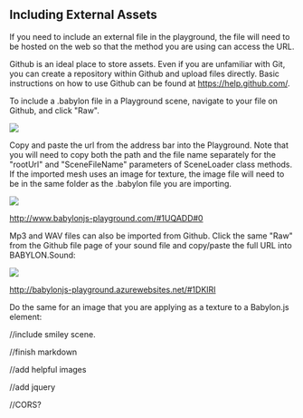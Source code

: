 ## Including External Assets

If you need to include an external file in the playground, the file will need to be hosted on the web so that the method you are using can access the URL.

Github is an ideal place to store assets. Even if you are unfamiliar with Git, you can create a repository within Github and upload files directly. Basic instructions on how to use Github can be found at https://help.github.com/.

To include a .babylon file in a Playground scene, navigate to your file on Github, and click "Raw". 

  ![](https://raw.githubusercontent.com/gson78/miscWebGLpages/master/textures/raw.jpg)


Copy and paste the url from the address bar into the Playground. Note that you will need to copy both the path and the file name separately for the "rootUrl" and "SceneFileName" parameters of SceneLoader class methods. If the imported mesh uses an image for texture, the image file will need to be in the same folder as the .babylon file you are importing.

  ![](https://raw.githubusercontent.com/gson78/miscWebGLpages/master/textures/importmeshex.jpg)


http://www.babylonjs-playground.com/#1UQADD#0


Mp3 and WAV files can also be imported from Github. Click the same "Raw" from the Github file page of your sound file and copy/paste the full URL into BABYLON.Sound: 

  ![](https://raw.githubusercontent.com/gson78/miscWebGLpages/master/textures/sound.music.ex.jpg)

http://babylonjs-playground.azurewebsites.net/#1DKIRI


Do the same for an image that you are applying as a texture to a Babylon.js element:

//include smiley scene.

//finish markdown

//add helpful images

//add jquery

//CORS?
